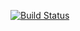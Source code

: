 [![Build Status](https://jenkins.kelanisystem.de/job/KelaniConfig/badge/icon)](https://jenkins.kelanisystem.de/job/KelaniConfig/)